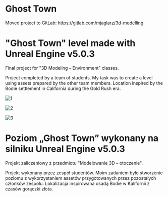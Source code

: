 Ghost Town
===========================
Moved project to GitLab: https://gitlab.com/mjaglarz/3d-modelling

# "Ghost Town" level made with Unreal Engine v5.0.3
Final project for "3D Modeling – Environment" classes. 

Project completed by a team of students. My task was to create a level using assets prepared by the other team members. Location inspired by the Bodie settlement in California during the Gold Rush era.

![1](https://github.com/user-attachments/assets/95f145e4-b188-45c5-be8c-be181c8d1a64)

![2](https://github.com/user-attachments/assets/abaa5295-d06d-4213-94ff-addad2ba1676)

![3](https://github.com/user-attachments/assets/27868a32-6e3c-4794-a491-d52c5bc5e4aa)

#

# Poziom „Ghost Town” wykonany na silniku Unreal Engine v5.0.3
Projekt zaliczeniowy z przedmiotu "Modelowanie 3D – otoczenie".

Projekt wykonany przez zespół studentów. Moim zadaniem było stworzenie poziomu z wykorzystaniem assetów przygotowanych przez pozostałych członków zespołu. Lokalizacja inspirowana osadą Bodie w Kalifornii z czasów gorączki złota.
